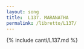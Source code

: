 ```yaml
---
layout: song
title:  L137. MARANATHA
permalink: /libretto/L137/
---
```

{% include canti/L137.md %}   